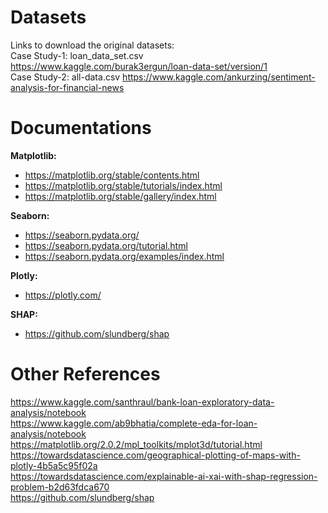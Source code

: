 # Datasets
Links to download the original datasets: <br>
Case Study-1: loan_data_set.csv https://www.kaggle.com/burak3ergun/loan-data-set/version/1 <br>
Case Study-2: all-data.csv https://www.kaggle.com/ankurzing/sentiment-analysis-for-financial-news

# Documentations

**Matplotlib:**

*   https://matplotlib.org/stable/contents.html
*   https://matplotlib.org/stable/tutorials/index.html
*   https://matplotlib.org/stable/gallery/index.html

**Seaborn:**

*   https://seaborn.pydata.org/
*   https://seaborn.pydata.org/tutorial.html
*   https://seaborn.pydata.org/examples/index.html

**Plotly:**
*   https://plotly.com/

**SHAP:**
*   https://github.com/slundberg/shap

# Other References
https://www.kaggle.com/santhraul/bank-loan-exploratory-data-analysis/notebook <br>
https://www.kaggle.com/ab9bhatia/complete-eda-for-loan-analysis/notebook <br>
https://matplotlib.org/2.0.2/mpl_toolkits/mplot3d/tutorial.html <br>
https://towardsdatascience.com/geographical-plotting-of-maps-with-plotly-4b5a5c95f02a <br>
https://towardsdatascience.com/explainable-ai-xai-with-shap-regression-problem-b2d63fdca670 <br>
https://github.com/slundberg/shap
